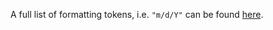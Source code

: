 A full list of formatting tokens, i.e. `"m/d/Y"` can be found [here](https://flatpickr.js.org/formatting/).
